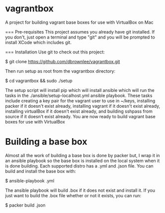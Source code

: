 # vagrantbox
A project for building vagrant base boxes for use with VirtualBox on Mac

=== Pre-requisites
This project assumes you already have git installed.  If you don't, just
open a terminal and type "git" and you will be prompted to install XCode
which includes git.

=== Installation
Use git to check out this project:

  $ git clone https://github.com/dbrownlee/vagrantbox.git

Then run setup as root from the vagrantbox directory:

  $ cd vagrantbox && sudo ./setup

The setup script will install pip which will install ansible which will
run the tasks in the ./ansible/setup-localhost.yml ansible playbook.  These
tasks include creating a key pair for the vagrant user to use in ~/keys,
installing packer if it doesn't exist already, installing vagrant if it
doesn't exist already, installing virtualBox if it doesn't exist already,
and building sshpass from source if it doesn't exist already.  You are now
ready to build vagrant base boxes for use with VirtualBox

Building a base box
===================
Almost all the work of building a base box is done by packer but, I wrap it
in an ansible playbook so the base box is installed on the local system
when it is done building.  Each supported distro has a .yml and .json file.
You can build and install the base box with:

  $ ansible-playbook <distro>.yml

The ansible playbook will build <distro>.box if it does not exist and
install it.  If you just want to build the <distro>.box file whether or not
it exists, you can run:

  $ packer build <distro>.json
